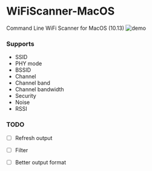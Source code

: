 # WiFiScanner-MacOS

Command Line WiFi Scanner for MacOS (10.13)
![demo](https://raw.githubusercontent.com/darg20127/WiFiScanner-MacOS/master/demo/demo.jpeg)

### Supports
- SSID
- PHY mode
- BSSID
- Channel
- Channel band
- Channel bandwidth
- Security
- Noise
- RSSI

### TODO
- [ ] Refresh output
- [ ] Filter 
- [ ] Better output format

